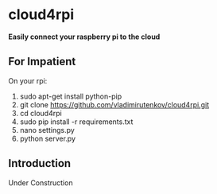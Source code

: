 cloud4rpi
=========

**Easily connect your raspberry pi to the cloud**

For Impatient
-------------

On your rpi:

1. sudo apt-get install python-pip
2. git clone https://github.com/vladimirutenkov/cloud4rpi.git
3. cd cloud4rpi
4. sudo pip install -r requirements.txt
5. nano settings.py
6. python server.py

Introduction
------------

Under Construction
